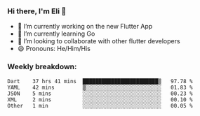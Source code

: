 ### Hi there, I'm Eli 👋
- 🔭 I’m currently working on the new Flutter App
- 🌱 I’m currently learning Go
- 🦄 I’m looking to collaborate with other flutter developers
- 😄 Pronouns: He/Him/His

### Weekly breakdown:
<!--START_SECTION:waka-->
```text
Dart    37 hrs 41 mins  ████████████████████████▒   97.78 % 
YAML    42 mins         ▒░░░░░░░░░░░░░░░░░░░░░░░░   01.83 % 
JSON    5 mins          ░░░░░░░░░░░░░░░░░░░░░░░░░   00.23 % 
XML     2 mins          ░░░░░░░░░░░░░░░░░░░░░░░░░   00.10 % 
Other   1 min           ░░░░░░░░░░░░░░░░░░░░░░░░░   00.05 % 
```
<!--END_SECTION:waka-->
